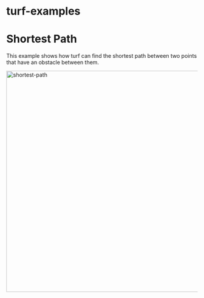 # turf-examples

# Shortest Path 

This example shows how turf can find the shortest path between two points that have an obstacle between them.

<img width="582" alt="shortest-path" src="https://user-images.githubusercontent.com/72762912/143150869-9544ab33-d4ab-4dca-9959-224e71e3898b.PNG">
